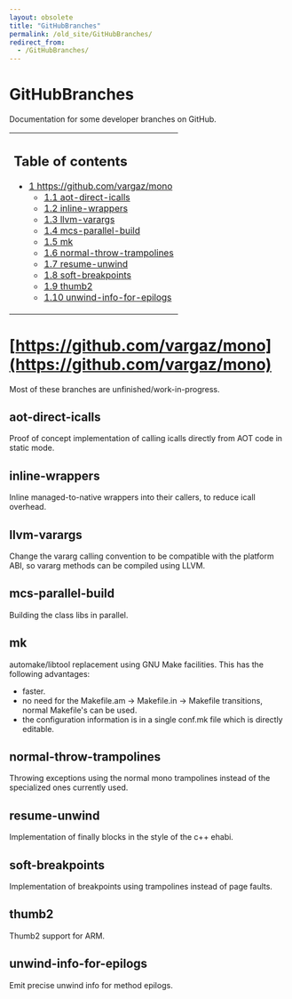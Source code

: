 ```yaml
---
layout: obsolete
title: "GitHubBranches"
permalink: /old_site/GitHubBranches/
redirect_from:
  - /GitHubBranches/
---
```


GitHubBranches
==============

Documentation for some developer branches on GitHub.

<table>
<col width="100%" />
<tbody>
<tr class="odd">
<td align="left"><h2>Table of contents</h2>
<ul>
<li><a href="#https:.2F.2Fgithub.com.2Fvargaz.2Fmono">1 https://github.com/vargaz/mono</a>
<ul>
<li><a href="#aot-direct-icalls">1.1 aot-direct-icalls</a></li>
<li><a href="#inline-wrappers">1.2 inline-wrappers</a></li>
<li><a href="#llvm-varargs">1.3 llvm-varargs</a></li>
<li><a href="#mcs-parallel-build">1.4 mcs-parallel-build</a></li>
<li><a href="#mk">1.5 mk</a></li>
<li><a href="#normal-throw-trampolines">1.6 normal-throw-trampolines</a></li>
<li><a href="#resume-unwind">1.7 resume-unwind</a></li>
<li><a href="#soft-breakpoints">1.8 soft-breakpoints</a></li>
<li><a href="#thumb2">1.9 thumb2</a></li>
<li><a href="#unwind-info-for-epilogs">1.10 unwind-info-for-epilogs</a></li>
</ul></li>
</ul></td>
</tr>
</tbody>
</table>

[https://github.com/vargaz/mono](https://github.com/vargaz/mono)
================================================================

Most of these branches are unfinished/work-in-progress.

aot-direct-icalls
-----------------

Proof of concept implementation of calling icalls directly from AOT code in static mode.

inline-wrappers
---------------

Inline managed-to-native wrappers into their callers, to reduce icall overhead.

llvm-varargs
------------

Change the vararg calling convention to be compatible with the platform ABI, so vararg methods can be compiled using LLVM.

mcs-parallel-build
------------------

Building the class libs in parallel.

mk
--

automake/libtool replacement using GNU Make facilities. This has the following advantages:

-   faster.
-   no need for the Makefile.am -\> Makefile.in -\> Makefile transitions, normal Makefile's can be used.
-   the configuration information is in a single conf.mk file which is directly editable.

normal-throw-trampolines
------------------------

Throwing exceptions using the normal mono trampolines instead of the specialized ones currently used.

resume-unwind
-------------

Implementation of finally blocks in the style of the c++ ehabi.

soft-breakpoints
----------------

Implementation of breakpoints using trampolines instead of page faults.

thumb2
------

Thumb2 support for ARM.

unwind-info-for-epilogs
-----------------------

Emit precise unwind info for method epilogs.

